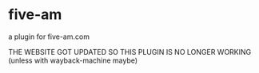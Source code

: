 # five-am
a plugin for five-am.com

THE WEBSITE GOT UPDATED SO THIS PLUGIN IS NO LONGER WORKING (unless with wayback-machine maybe)
